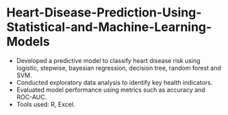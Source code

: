 # Heart-Disease-Prediction-Using-Statistical-and-Machine-Learning-Models
- Developed a predictive model to classify heart disease risk using logistic, stepwise, bayesian regression, decision tree, random forest and SVM.
- Conducted exploratory data analysis to identify key health indicators.
- Evaluated model performance using metrics such as accuracy and ROC-AUC.
- Tools used: R, Excel.
